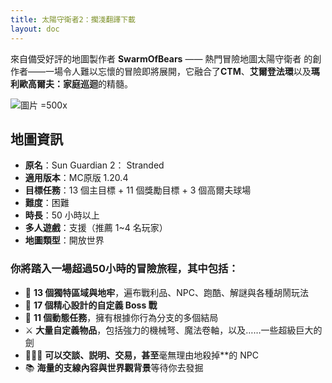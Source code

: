 ```yaml
---
title: 太陽守衛者2：擱淺翻譯下載
layout: doc
---
```


來自備受好評的地圖製作者 **SwarmOfBears** —— 熱門冒險地圖太陽守衛者
的創作者——一場令人難以忘懷的冒險即將展開，它融合了**CTM**、**艾爾登法環**以及**瑪利歐高爾夫：家庭巡迴**的精髓。

![圖片 =500x](/imgs/maps/sun-guardian2.webp)

## 地圖資訊

- **原名**：Sun Guardian 2： Stranded
- **適用版本**：MC原版 1.20.4
- **目標任務**：13 個主目標 + 11 個獎勵目標 + 3 個高爾夫球場
- **難度**：困難
- **時長**：50 小時以上
- **多人遊戲**：支援（推薦 1~4 名玩家）
- **地圖類型**：開放世界

<DownloadLinks :methods="[
  { id: 'mapdl', text: '下載地圖和翻譯', icon: '/imgs/svg/lanzou.svg', link: '/doing' },
  { id: 'planetminecraft', text: '地圖原帖', icon: '/imgs/svg/planetminecraft.svg', link: 'https://www.planetminecraft.com/project/sun-guardian-2-stranded/' },
  { id: 'lazy', text: '懶漢下載', icon: '/imgs/logo/logo_64.png', link: '/doing' }
]" />

### 你將踏入一場超過50小時的冒險旅程，其中包括：

- 🏰 **13 個獨特區域與地牢**，遍布戰利品、NPC、跑酷、解謎與各種胡鬧玩法
- 🐉 **17 個精心設計的自定義 Boss 戰**
- 📜 **11 個動態任務**，擁有根據你行為分支的多個結局
- ⚔️ **大量自定義物品**，包括強力的機械弩、魔法卷軸，以及……一些超級巨大的劍
- 🧑‍🤝‍🧑 **可以交談、説明、交易，甚至**毫無理由地殺掉\*\*的 NPC
- 📚 **海量的支線內容與世界觀背景**等待你去發掘

<DocSupport />
